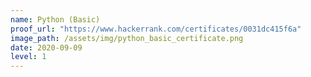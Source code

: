 ```yaml
---
name: Python (Basic)
proof_url: "https://www.hackerrank.com/certificates/0031dc415f6a"
image_path: /assets/img/python_basic_certificate.png
date: 2020-09-09
level: 1
---
```

